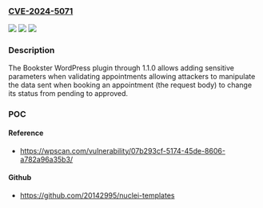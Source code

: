 ### [CVE-2024-5071](https://cve.mitre.org/cgi-bin/cvename.cgi?name=CVE-2024-5071)
![](https://img.shields.io/static/v1?label=Product&message=Bookster%20&color=blue)
![](https://img.shields.io/static/v1?label=Version&message=n%2Fa&color=blue)
![](https://img.shields.io/static/v1?label=Vulnerability&message=CWE-863%20Incorrect%20Authorization&color=brighgreen)

### Description

The Bookster  WordPress plugin through 1.1.0 allows adding sensitive parameters when validating appointments allowing attackers to manipulate the data sent when booking an appointment (the request body) to change its status from pending to approved.

### POC

#### Reference
- https://wpscan.com/vulnerability/07b293cf-5174-45de-8606-a782a96a35b3/

#### Github
- https://github.com/20142995/nuclei-templates

